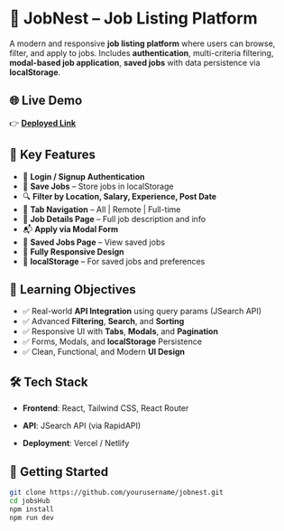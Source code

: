 # 💼 **JobNest – Job Listing Platform**

A modern and responsive **job listing platform** where users can browse, filter, and apply to jobs. Includes **authentication**, multi-criteria filtering, **modal-based job application**, **saved jobs** with data persistence via **localStorage**.

 ## 🌐 **Live Demo**
👉 [**Deployed Link**]( https://github.com/Sah-Rahul/HireMe-Platform.git)

## 📌 **Key Features**

- 🔐 **Login / Signup Authentication**
- 🔖 **Save Jobs** – Store jobs in localStorage
- 🔍 **Filter by Location, Salary, Experience, Post Date**
- 🧭 **Tab Navigation** – All | Remote | Full-time
- 📄 **Job Details Page** – Full job description and info
- 📬 **Apply via Modal Form**
- 📁 **Saved Jobs Page** – View saved jobs
- 📱 **Fully Responsive Design**
- 💾 **localStorage** – For saved jobs and preferences

## 🎯 **Learning Objectives**

- ✅ Real-world **API Integration** using query params (JSearch API)
- ✅ Advanced **Filtering**, **Search**, and **Sorting**
- ✅ Responsive UI with **Tabs**, **Modals**, and **Pagination**
- ✅ Forms, Modals, and **localStorage** Persistence
- ✅ Clean, Functional, and Modern **UI Design**

## 🛠️ **Tech Stack**

- **Frontend**: React, Tailwind CSS, React Router

- **API**: JSearch API (via RapidAPI)
- **Deployment**: Vercel / Netlify

## 🚀 **Getting Started**

```bash
git clone https://github.com/yourusername/jobnest.git
cd jobsHub
npm install
npm run dev

